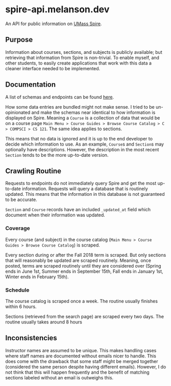 # spire-api.melanson.dev

An API for public information on [UMass Spire](https://www.spire.umass.edu/).

## Purpose

Information about courses, sections, and subjects is publicly available; but retrieving that information from Spire is non-trivial. To enable myself, and other students, to easily create applications that work with this data a cleaner interface needed to be implemented.

## Documentation

A list of schemas and endpoints can be found [here](https://spire-api.melanson.dev/docs).

How some data entries are bundled might not make sense. I tried to be un-opinionated and make the schemas near identical to how information is displayed on Spire. Meaning a `Course` is a collection of data that would be on a course page `Main Menu > Course Guides > Browse Course Catalog > C > COMPSCI > CS 121`. The same idea applies to sections.

This means that no data is ignored and it is up to the end developer to decide which information to use. As an example, `Course`s and `Section`s may optionally have descriptions. However, the description in the most recent `Section` tends to be the more up-to-date version.

## Crawling Routine

Requests to endpoints do not immediately query Spire and get the most up-to-date information. Requests will query a database that is routinely updated. This means that the information in this database is not guaranteed to be accurate.

`Section` and `Course` records have an included `_updated_at` field which document when their information was updated.

### Coverage

Every course (and subject) in the course catalog (`Main Menu > Course Guides > Browse Course Catalog`) is scraped.

Every section during or after the Fall 2018 term is scraped. But only sections that will reasonably be updated are scraped routinely. Meaning, once posted, terms are scraped routinely until they are considered over (Spring ends in June 1st, Summer ends in September 15th, Fall ends in January 1st, Winter ends in February 15th).

### Schedule

The course catalog is scraped once a week. The routine usually finishes within 6 hours.

Sections (retrieved from the search page) are scraped every two days. The routine usually takes around 8 hours

## Inconsistencies

Instructor names are assumed to be unique. This makes handling cases where staff names are documented without emails nicer to handle. This does come with the drawback that some staff might be merged together (considered the same person despite having different emails). However, I do not think that this will happen frequently and the benefit of matching sections labeled without an email is outweighs this.
